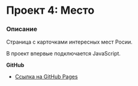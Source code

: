 # Проект 4: Место

### Описание

Страница с карточками интересных мест Росии.

В проект впервые подключается JavaScript.

**GitHub**

* [Ссылка на GitHub Pages](https://yukiseleva.github.io/mesto/index.html)
